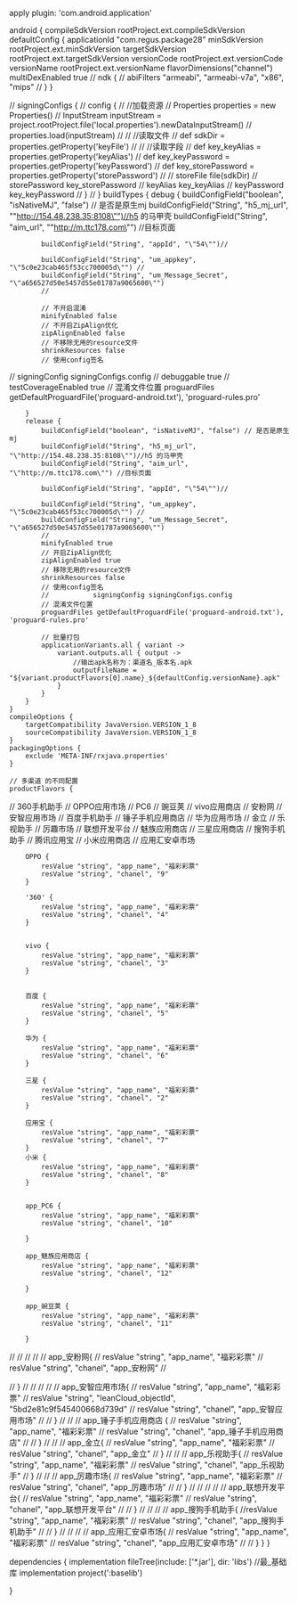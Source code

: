 apply plugin: 'com.android.application'

android {
    compileSdkVersion rootProject.ext.compileSdkVersion
    defaultConfig {
        applicationId "com.regus.package28"
        minSdkVersion rootProject.ext.minSdkVersion
        targetSdkVersion rootProject.ext.targetSdkVersion
        versionCode rootProject.ext.versionCode
        versionName rootProject.ext.versionName
        flavorDimensions("channel")
        multiDexEnabled true
//        ndk {
//            abiFilters "armeabi", "armeabi-v7a", "x86", "mips"
//        }
    }

//    signingConfigs {
//        config {
//            //加载资源
//            Properties properties = new Properties()
//            InputStream inputStream = project.rootProject.file('local.properties').newDataInputStream()
//            properties.load(inputStream)
//
//            //读取文件
//            def sdkDir = properties.getProperty('keyFile')
//
//            //读取字段
//            def key_keyAlias = properties.getProperty('keyAlias')
//            def key_keyPassword = properties.getProperty('keyPassword')
//            def key_storePassword = properties.getProperty('storePassword')
//
//            storeFile file(sdkDir)
//            storePassword key_storePassword
//            keyAlias key_keyAlias
//            keyPassword key_keyPassword
//        }
//    }
    buildTypes {
        debug {
            buildConfigField("boolean", "isNativeMJ", "false") // 是否是原生mj
            buildConfigField("String", "h5_mj_url", "\"http://154.48.238.35:8108\"")//h5 的马甲壳
            buildConfigField("String", "aim_url", "\"http://m.ttc178.com\"") //目标页面

            buildConfigField("String", "appId", "\"54\"")//

            buildConfigField("String", "um_appkey", "\"5c0e23cab465f53cc700005d\"") //
            buildConfigField("String", "um_Message_Secret", "\"a656527d50e5457d55e01787a9065600\"")
            //

            // 不开启混淆
            minifyEnabled false
            // 不开启ZipAlign优化
            zipAlignEnabled false
            // 不移除无用的resource文件
            shrinkResources false
            // 使用config签名
//            signingConfig signingConfigs.config
//            debuggable true
//            testCoverageEnabled true
            // 混淆文件位置
            proguardFiles getDefaultProguardFile('proguard-android.txt'), 'proguard-rules.pro'

        }
        release {
            buildConfigField("boolean", "isNativeMJ", "false") // 是否是原生mj
            buildConfigField("String", "h5_mj_url", "\"http://154.48.238.35:8108\"")//h5 的马甲壳
            buildConfigField("String", "aim_url", "\"http://m.ttc178.com\"") //目标页面

            buildConfigField("String", "appId", "\"54\"")//

            buildConfigField("String", "um_appkey", "\"5c0e23cab465f53cc700005d\"") //
            buildConfigField("String", "um_Message_Secret", "\"a656527d50e5457d55e01787a9065600\"")
            //
            minifyEnabled true
            // 开启ZipAlign优化
            zipAlignEnabled true
            // 移除无用的resource文件
            shrinkResources false
            // 使用config签名
            //           signingConfig signingConfigs.config
            // 混淆文件位置
            proguardFiles getDefaultProguardFile('proguard-android.txt'), 'proguard-rules.pro'

            // 批量打包
            applicationVariants.all { variant ->
                variant.outputs.all { output ->
                    //输出apk名称为：渠道名_版本名.apk
                    outputFileName = "${variant.productFlavors[0].name}_${defaultConfig.versionName}.apk"
                }
            }
        }
    }
    compileOptions {
        targetCompatibility JavaVersion.VERSION_1_8
        sourceCompatibility JavaVersion.VERSION_1_8
    }
    packagingOptions {
        exclude 'META-INF/rxjava.properties'
    }

    // 多渠道 的不同配置
    productFlavors {

//        360手机助手
//        OPPO应用市场
//        PC6
//        豌豆荚
//        vivo应用商店
//        安粉网
//        安智应用市场
//        百度手机助手
//        锤子手机应用商店
//        华为应用市场
//        金立
//        乐视助手
//        厉趣市场
//        联想开发平台
//        魅族应用商店
//        三星应用商店
//        搜狗手机助手
//        腾讯应用宝
//        小米应用商店
//        应用汇安卓市场


        OPPO {
            resValue "string", "app_name", "福彩彩票"
            resValue "string", "chanel", "9"
        }

        '360' {
            resValue "string", "app_name", "福彩彩票"
            resValue "string", "chanel", "4"
        }


        vivo {
            resValue "string", "app_name", "福彩彩票"
            resValue "string", "chanel", "3"
        }


        百度 {
            resValue "string", "app_name", "福彩彩票"
            resValue "string", "chanel", "5"
        }

        华为 {
            resValue "string", "app_name", "福彩彩票"
            resValue "string", "chanel", "6"
        }

        三星 {
            resValue "string", "app_name", "福彩彩票"
            resValue "string", "chanel", "2"
        }

        应用宝 {
            resValue "string", "app_name", "福彩彩票"
            resValue "string", "chanel", "7"
        }
        小米 {
            resValue "string", "app_name", "福彩彩票"
            resValue "string", "chanel", "8"
        }


        app_PC6 {
            resValue "string", "app_name", "福彩彩票"
            resValue "string", "chanel", "10"

        }

        app_魅族应用商店 {
            resValue "string", "app_name", "福彩彩票"
            resValue "string", "chanel", "12"

        }

        app_豌豆荚 {
            resValue "string", "app_name", "福彩彩票"
            resValue "string", "chanel", "11"

        }

//
//
//
//
//        app_安粉网{
//        resValue "string", "app_name", "福彩彩票"
//            resValue "string", "chanel", "app_安粉网"
//

//        }
//
//
//
//
//        app_安智应用市场{
//        resValue "string", "app_name", "福彩彩票"
//        resValue "string", "leanCloud_objectId", "5bd2e81c9f545400668d739d"
//            resValue "string", "chanel", "app_安智应用市场"
//
//        }
//
//
//        app_锤子手机应用商店 {
//        resValue "string", "app_name", "福彩彩票"
//            resValue "string", "chanel", "app_锤子手机应用商店"
//
//        }
//
//
//        app_金立{
//        resValue "string", "app_name", "福彩彩票"
//            resValue "string", "chanel", "app_金立"
//        }
//
//
//        app_乐视助手{
//        resValue "string", "app_name", "福彩彩票"
//            resValue "string", "chanel", "app_乐视助手"
//        }
//
//
//        app_厉趣市场{
//        resValue "string", "app_name", "福彩彩票"
//            resValue "string", "chanel", "app_厉趣市场"
//
//        }
//
//
//
//
//        app_联想开发平台{
//        resValue "string", "app_name", "福彩彩票"
//            resValue "string", "chanel", "app_联想开发平台"
//
//        }
//
//
//
//        app_搜狗手机助手{
        //resValue "string", "app_name", "福彩彩票"
//            resValue "string", "chanel", "app_搜狗手机助手"
//
//        }
//
//
//
//        app_应用汇安卓市场{
//        resValue "string", "app_name", "福彩彩票"
//            resValue "string", "chanel", "app_应用汇安卓市场"
//
//        }
    }
}

dependencies {
    implementation fileTree(include: ['*.jar'], dir: 'libs')
    //最_基础库
    implementation project(':baselib')

}
